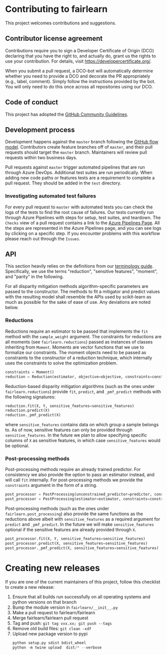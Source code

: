 # Contributing to fairlearn

This project welcomes contributions and suggestions.

## Contributor license agreement
Contributions require you to sign a Developer Certificate of Origin (DCO) declaring that you have the right to, and actually do, grant us the rights to use your contribution. For details, visit https://developercertificate.org/.

When you submit a pull request, a DCO-bot will automatically determine whether you need to provide a DCO and decorate the PR appropriately (e.g., label, comment). Simply follow the instructions provided by the bot. You will only need to do this once across all repositories using our DCO.

## Code of conduct
This project has adopted the [GitHub Community Guidelines](https://help.github.com/en/github/site-policy/github-community-guidelines).

## Development process
Development happens against the `master` branch following the [GitHub flow model](https://guides.github.com/introduction/flow/). Contributors create feature branches off of `master`, and their pull requests should target the `master` branch. Maintainers will review pull requests within two business days.

Pull requests against `master` trigger automated pipelines that are run through Azure DevOps. Additional test suites are run periodically. When adding new code paths or features tests are a requirement to complete a pull request. They should be added in the `test` directory.

### Investigating automated test failures
For every pull request to `master` with automated tests you can check the logs of the tests to find the root cause of failures. Our tests currently run through Azure Pipelines with steps for setup, test suites, and teardown. The `Checks` view of a pull request contains a link to the [Azure Pipelines Page](dev.azure.com/responsibleai/fairlearn/_build/results). All the steps are represented in the Azure Pipelines page, and you can see logs by clicking on a specific step. If you encounter problems with this workflow please reach out through the `Issues`.

## API
<div id="api">

This section heavily relies on the definitions from our [terminology guide](TERMINOLOGY.md). Specifically, we use the terms "reduction", "sensitive features", "moment", and "parity" in the following.

For all disparity mitigation methods algorithm-specific parameters are passed to the constructor. The methods to fit a mitigator and predict values with the resulting model shall resemble the APIs used by scikit-learn as much as possible for the sake of ease of use. Any deviations are noted below.

### Reductions

Reductions require an estimator to be passed that implements the `fit` method with the `sample_weight` argument. The constraints for reductions are all moments (see `fairlearn.reductions`) passed as instances of classes inheriting from `Moment`. Moments are vector functions that we use to formalize our constraints. The moment objects need to be passed as constraints to the constructor of a reduction technique, which internally uses the constraints to solve the optimization problem.

```python
constraints = Moment()
reduction = Reduction(estimator, objective=objective, constraints=constraints, **kwargs)
```

Reduction-based disparity mitigation algorithms (such as the ones under `fairlearn.reductions`) provide `fit`, `predict`, and `_pmf_predict` methods with the following signatures:

```python
reduction.fit(X, Y, sensitive_features=sensitive_features)
reduction.predict(X)
reduction._pmf_predict(X)
```

where `sensitive_features` contains data on which group a sample belongs to. As of now, sensitive features can only be provided through `sensitive_features`. In the future we plan to allow specifying specific columns of `X` as sensitive features, in which case `sensitive_features` would be optional.

### Post-processing methods

Post-processing methods require an already trained predictor. For consistency we also provide the option to pass an estimator instead, and will call `fit` internally. For post-processing methods we provide the `constraints` argument in the form of a string.

```python
post_processor = PostProcessing(unconstrained_predictor=predictor, constraints=constraints, **kwargs)
post_processor = PostProcessing(estimator=estimator, constraints=constraints, **kwargs)
```

Post-processing methods (such as the ones under `fairlearn.post_processing`) also provide the same functions as the reductions above albeit with `sensitive_features` as a required argument for `predict` and `_pmf_predict`. In the future we will make `sensitive_features` optional if the sensitive features are already provided through `X`.

```python
post_processor.fit(X, Y, sensitive_features=sensitive_features)
post_processor.predict(X, sensitive_features=sensitive_features)
post_processor._pmf_predict(X, sensitive_features=sensitive_features)
```
</div>


# Creating new releases

If you are one of the current maintainers of this project, follow this checklist to create a new release:

1. Ensure that all builds run successfully on all operating systems and python versions on that branch
1. Bump the module version in `fairlearn/__init__.py`
1. Make a pull request to fairlearn/fairlearn
1. Merge fairlearn/fairlearn pull request
1. Tag and push: `git tag vxx.xx; git push --tags`
1. Remove old build files: `git clean -xdf`
1. Upload new package version to pypi
    ```python
    python setup.py sdist bdist_wheel
    python -m twine upload  dist/* --verbose
    ```